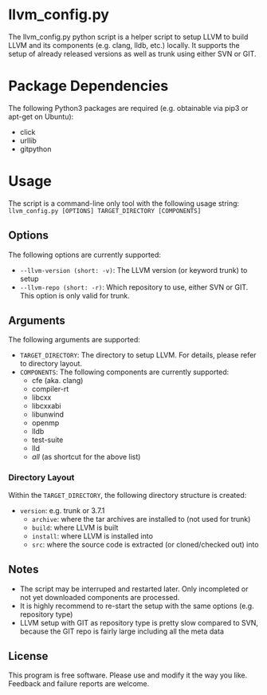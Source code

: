 # llvm_config.py
The llvm_config.py python script is a helper script to setup LLVM to build LLVM and its components (e.g. clang, lldb, etc.) locally. It supports the setup of already released versions as well as trunk using either SVN or GIT. 

# Package Dependencies
The following Python3 packages are required (e.g. obtainable via pip3 or apt-get on Ubuntu):
* click
* urllib
* gitpython

# Usage
The script is a command-line only tool with the following usage string:
```llvm_config.py [OPTIONS] TARGET_DIRECTORY [COMPONENTS]```

## Options
The following options are currently supported:
* `--llvm-version (short: -v)`: The LLVM version (or keyword trunk) to setup
* `--llvm-repo (short: -r)`: Which repository to use, either SVN or GIT. This option is only valid for trunk. 

## Arguments
The following arguments are supported:
* `TARGET_DIRECTORY`: The directory to setup LLVM. For details, please refer to directory layout.
* `COMPONENTS`: The following components are currently supported:
  * cfe (aka. clang)
  * compiler-rt
  * libcxx
  * libcxxabi
  * libunwind
  * openmp
  * lldb
  * test-suite
  * lld
  * *all* (as shortcut for the above list)

### Directory Layout
Within the `TARGET_DIRECTORY`, the following directory structure is created:
  * `version`: e.g. trunk or 3.7.1
    * `archive`: where the tar archives are installed to (not used for trunk)
    * `build`: where LLVM is built
    * `install`: where LLVM is installed into
    * `src`: where the source code is extracted (or cloned/checked out) into

## Notes
 * The script may be interruped and restarted later. Only incompleted or not yet downloaded components are processed.
 * It is highly recommend to re-start the setup with the same options (e.g. repository type)
 * LLVM setup with GIT as repository type is pretty slow compared to SVN, because the GIT repo is fairly large including all the meta data

## License

This program is free software. Please use and modify it the way you like. Feedback and failure reports are welcome.
